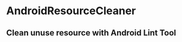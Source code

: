 AndroidResourceCleaner
======================

Clean unuse resource with Android Lint Tool
-------------------------------------------
